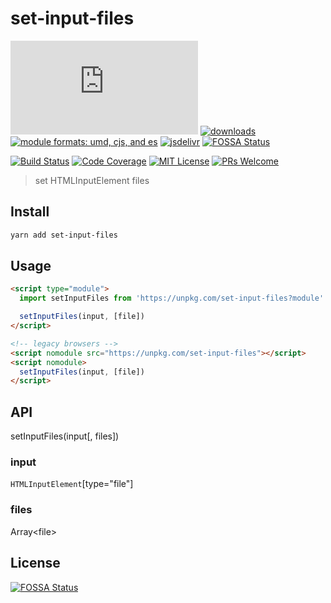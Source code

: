 # set-input-files

[![gzip size](http://img.badgesize.io/https://unpkg.com/set-input-files/lib/set-input-files.min.mjs?compression=gzip&label=gzip%20size&style=flat-square)](https://unpkg.com/set-input-files/lib/)
[![downloads](https://img.shields.io/npm/dm/set-input-files.svg?style=flat-square)](https://www.npmtrends.com/set-input-files)
[![module formats: umd, cjs, and es](https://img.shields.io/badge/module%20formats-umd%2C%20cjs%2C%20es-green.svg?style=flat-square)](https://unpkg.com/set-input-files/lib/)
[![jsdelivr](https://data.jsdelivr.com/v1/package/npm/set-input-files/badge)](https://www.jsdelivr.com/package/npm/set-input-files)
[![FOSSA Status](https://app.fossa.io/api/projects/git%2Bgithub.com%2Ffisker%2Fset-input-files.svg?type=shield)](https://app.fossa.io/projects/git%2Bgithub.com%2Ffisker%2Fset-input-files?ref=badge_shield)

[![Build Status](https://img.shields.io/travis/fisker/set-input-files.svg?style=flat-square)](https://travis-ci.org/fisker/set-input-files)
[![Code Coverage](https://img.shields.io/codecov/c/github/fisker/set-input-files.svg?style=flat-square)](https://codecov.io/github/fisker/set-input-files)
[![MIT License](https://img.shields.io/npm/l/set-input-files.svg?style=flat-square)](https://github.com/fisker/set-input-files/blob/master/license)
[![PRs Welcome](https://img.shields.io/badge/PRs-welcome-brightgreen.svg?style=flat-square)](http://makeapullrequest.com)

> set HTMLInputElement files

## Install

```sh
yarn add set-input-files
```

## Usage

```html
<script type="module">
  import setInputFiles from 'https://unpkg.com/set-input-files?module'

  setInputFiles(input, [file])
</script>

<!-- legacy browsers -->
<script nomodule src="https://unpkg.com/set-input-files"></script>
<script nomodule>
  setInputFiles(input, [file])
</script>
```

## API

setInputFiles(input[, files])

### input

`HTMLInputElement`[type="file"]

### files

Array&lt;file&gt;


## License
[![FOSSA Status](https://app.fossa.io/api/projects/git%2Bgithub.com%2Ffisker%2Fset-input-files.svg?type=large)](https://app.fossa.io/projects/git%2Bgithub.com%2Ffisker%2Fset-input-files?ref=badge_large)